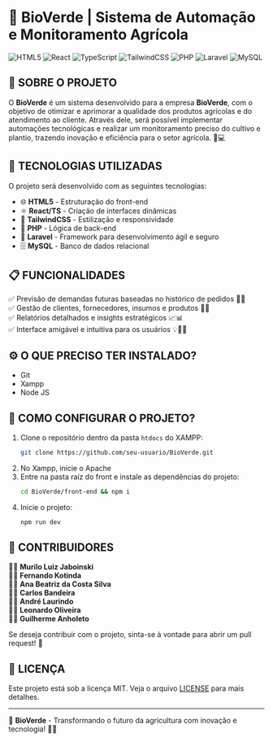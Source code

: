 # 🌱 BioVerde | Sistema de Automação e Monitoramento Agrícola

![HTML5](https://img.shields.io/badge/HTML5-E34F26?style=for-the-badge&logo=html5&logoColor=white)
![React](https://img.shields.io/badge/React-61DAFB?style=for-the-badge&logo=react&logoColor=black)
![TypeScript](https://img.shields.io/badge/TypeScript-3178C6?style=for-the-badge&logo=typescript&logoColor=white)
![TailwindCSS](https://img.shields.io/badge/Tailwind_CSS-38B2AC?style=for-the-badge&logo=tailwind-css&logoColor=white)
![PHP](https://img.shields.io/badge/PHP-777BB4?style=for-the-badge&logo=php&logoColor=white)
![Laravel](https://img.shields.io/badge/Laravel-FF2D20?style=for-the-badge&logo=laravel&logoColor=white)
![MySQL](https://img.shields.io/badge/MySQL-4479A1?style=for-the-badge&logo=mysql&logoColor=white)

## 📌 SOBRE O PROJETO

O **BioVerde** é um sistema desenvolvido para a empresa **BioVerde**, com o objetivo de otimizar e aprimorar a qualidade dos produtos agrícolas e do atendimento ao cliente. Através dele, será possível implementar automações tecnológicas e realizar um monitoramento preciso do cultivo e plantio, trazendo inovação e eficiência para o setor agrícola. 🌾💻

## 🚀 TECNOLOGIAS UTILIZADAS

O projeto será desenvolvido com as seguintes tecnologias:

- 🌐 **HTML5** - Estruturação do front-end
- ⚛️ **React/TS** - Criação de interfaces dinâmicas
- 🎨 **TailwindCSS** - Estilização e responsividade
- 🐘 **PHP** - Lógica de back-end
- 🚀 **Laravel** - Framework para desenvolvimento ágil e seguro
- 🗄️ **MySQL** - Banco de dados relacional

## 📋 FUNCIONALIDADES

✅ Previsão de demandas futuras baseadas no histórico de pedidos 🚜🤖  
✅ Gestão de clientes, fornecedores, insumos e produtos 📂🤝  
✅ Relatórios detalhados e insights estratégicos 📈📊  
✅ Interface amigável e intuitiva para os usuários 💡👨‍💻

## ⚙️ O QUE PRECISO TER INSTALADO?

- Git
- Xampp
- Node JS

## 🔧 COMO CONFIGURAR O PROJETO?

1. Clone o repositório dentro da pasta `htdocs` do XAMPP:
   ```bash
   git clone https://github.com/seu-usuario/BioVerde.git
   ```
2. No Xampp, inicie o Apache
3. Entre na pasta raíz do front e instale as dependências do projeto:
   ```bash
   cd BioVerde/front-end && npm i
   ```
4. Inicie o projeto:
   ```bash
   npm run dev
   ```

## 🤝 CONTRIBUIDORES

👨‍💻 **Murilo Luiz Jaboinski**  
👩‍💻 **Fernando Kotinda**  
👩‍💻 **Ana Beatriz da Costa Silva**  
👩‍💻 **Carlos Bandeira**  
👩‍💻 **André Laurindo**  
👩‍💻 **Leonardo Oliveira**  
👩‍💻 **Guilherme Anholeto**

Se deseja contribuir com o projeto, sinta-se à vontade para abrir um pull request! 🚀

## 📜 LICENÇA

Este projeto está sob a licença MIT. Veja o arquivo [LICENSE](LICENSE) para mais detalhes.

---

📌 **BioVerde** - Transformando o futuro da agricultura com inovação e tecnologia! 🌾🚀
